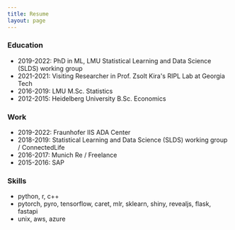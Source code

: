 ```yaml
---
title: Resume
layout: page
---
```


### Education

* 2019-2022: PhD in ML, LMU Statistical Learning and Data Science (SLDS) working group
* 2021-2021: Visiting Researcher in Prof. Zsolt Kira's RIPL Lab at Georgia Tech
* 2016-2019: LMU M.Sc. Statistics
* 2012-2015: Heidelberg University B.Sc. Economics

### Work

* 2019-2022: Fraunhofer IIS ADA Center
* 2018-2019: Statistical Learning and Data Science (SLDS) working group / ConnectedLife  
* 2016-2017: Munich Re / Freelance
* 2015-2016: SAP  

### Skills

* python, r, c++
* pytorch, pyro, tensorflow, caret, mlr, sklearn, shiny, revealjs, flask, fastapi
* unix, aws, azure

